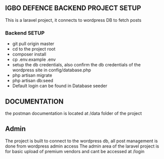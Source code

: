 ## IGBO DEFENCE BACKEND PROJECT SETUP


This is a laravel project, it connects to wordpress DB 
to fetch posts

### Backend SETUP
* git pull origin master
* cd to the project root
* composer install
* cp .env.example .env
* setup the db credentials, also confirm the db credentials of the wordpress site in config/database.php
* php artisan migrate
* php artisan db:seed
* Default login can be found in Database seeder

##  DOCUMENTATION
the postman documentation is located at /data folder of the project

## Admin
The project is built to connect to the wordpress db, all post management is done from wordpress admin access
The admin area of the laravel project is for basic upload of premium vendors
and cant be accessed at /login

